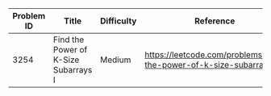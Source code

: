 | Problem ID | Title | Difficulty | Reference
| --- | --- | --- | ---
| 3254 | Find the Power of K-Size Subarrays I | Medium | https://leetcode.com/problems/find-the-power-of-k-size-subarrays-i/
